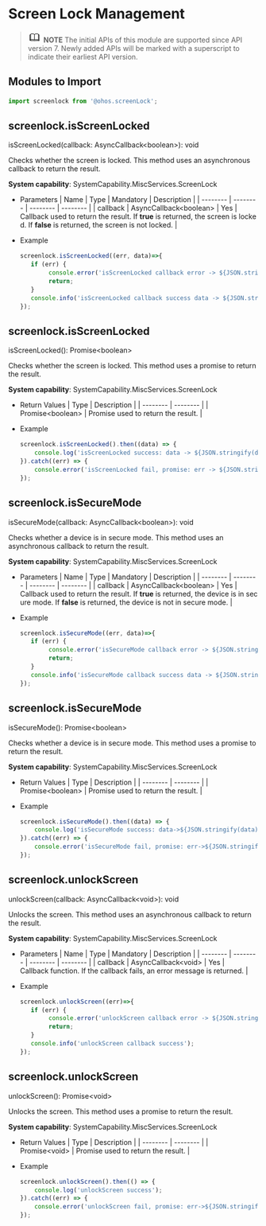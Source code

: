 # Screen Lock Management


> ![icon-note.gif](public_sys-resources/icon-note.gif) **NOTE**
> The initial APIs of this module are supported since API version 7. Newly added APIs will be marked with a superscript to indicate their earliest API version.


## Modules to Import


```js
import screenlock from '@ohos.screenLock';
```


## screenlock.isScreenLocked

isScreenLocked(callback: AsyncCallback&lt;boolean&gt;): void

Checks whether the screen is locked. This method uses an asynchronous callback to return the result.

**System capability**: SystemCapability.MiscServices.ScreenLock

- Parameters
    | Name | Type | Mandatory | Description |
  | -------- | -------- | -------- | -------- |
  | callback | AsyncCallback&lt;boolean&gt; | Yes | Callback&nbsp;used&nbsp;to&nbsp;return&nbsp;the&nbsp;result.&nbsp;If&nbsp;**true**&nbsp;is&nbsp;returned,&nbsp;the&nbsp;screen&nbsp;is&nbsp;locked.&nbsp;If&nbsp;**false**&nbsp;is&nbsp;returned,&nbsp;the&nbsp;screen&nbsp;is&nbsp;not&nbsp;locked. |

- Example
  
  ```js
  screenlock.isScreenLocked((err, data)=>{      
     if (err) {
          console.error('isScreenLocked callback error -> ${JSON.stringify(err)}');
          return;    
     }
     console.info('isScreenLocked callback success data -> ${JSON.stringify(data)}');
  });
  ```


## screenlock.isScreenLocked

isScreenLocked(): Promise&lt;boolean&gt;

Checks whether the screen is locked. This method uses a promise to return the result.

**System capability**: SystemCapability.MiscServices.ScreenLock

- Return Values
    | Type | Description |
  | -------- | -------- |
  | Promise&lt;boolean&gt; | Promise&nbsp;used&nbsp;to&nbsp;return&nbsp;the&nbsp;result. |

- Example
  
  ```js
  screenlock.isScreenLocked().then((data) => {
      console.log('isScreenLocked success: data -> ${JSON.stringify(data)}');
  }).catch((err) => {
      console.error('isScreenLocked fail, promise: err -> ${JSON.stringify(err)}');
  });
  ```


## screenlock.isSecureMode

isSecureMode(callback: AsyncCallback&lt;boolean&gt;): void


Checks whether a device is in secure mode. This method uses an asynchronous callback to return the result.


**System capability**: SystemCapability.MiscServices.ScreenLock


- Parameters
    | Name | Type | Mandatory | Description |
  | -------- | -------- | -------- | -------- |
  | callback | AsyncCallback&lt;boolean&gt; | Yes | Callback&nbsp;used&nbsp;to&nbsp;return&nbsp;the&nbsp;result.&nbsp;If&nbsp;**true**&nbsp;is&nbsp;returned,&nbsp;the&nbsp;device&nbsp;is&nbsp;in&nbsp;secure&nbsp;mode.&nbsp;If&nbsp;**false**&nbsp;is&nbsp;returned,&nbsp;the&nbsp;device&nbsp;is&nbsp;not&nbsp;in&nbsp;secure&nbsp;mode. |

- Example
  
  ```js
  screenlock.isSecureMode((err, data)=>{      
     if (err) {
          console.error('isSecureMode callback error -> ${JSON.stringify(err)}');
          return;    
     }
     console.info('isSecureMode callback success data -> ${JSON.stringify(err)}');
  });
  ```


## screenlock.isSecureMode

isSecureMode(): Promise&lt;boolean&gt;

Checks whether a device is in secure mode. This method uses a promise to return the result.

**System capability**: SystemCapability.MiscServices.ScreenLock

- Return Values
    | Type | Description |
  | -------- | -------- |
  | Promise&lt;boolean&gt; | Promise&nbsp;used&nbsp;to&nbsp;return&nbsp;the&nbsp;result. |

- Example
  
  ```js
  screenlock.isSecureMode().then((data) => {
      console.log('isSecureMode success: data->${JSON.stringify(data)}');
  }).catch((err) => {
      console.error('isSecureMode fail, promise: err->${JSON.stringify(err)}');
  });
  ```


## screenlock.unlockScreen

unlockScreen(callback: AsyncCallback&lt;void&gt;): void


Unlocks the screen. This method uses an asynchronous callback to return the result.


**System capability**: SystemCapability.MiscServices.ScreenLock


- Parameters
    | Name | Type | Mandatory | Description |
  | -------- | -------- | -------- | -------- |
  | callback | AsyncCallback&lt;void&gt; | Yes | Callback&nbsp;function.&nbsp;If&nbsp;the&nbsp;callback&nbsp;fails,&nbsp;an&nbsp;error&nbsp;message&nbsp;is&nbsp;returned. |

- Example
  
  ```js
  screenlock.unlockScreen((err)=>{      
     if (err) {
          console.error('unlockScreen callback error -> ${JSON.stringify(err)}');
          return;    
     }
     console.info('unlockScreen callback success');
  });
  ```


## screenlock.unlockScreen

unlockScreen(): Promise&lt;void&gt;

Unlocks the screen. This method uses a promise to return the result.

**System capability**: SystemCapability.MiscServices.ScreenLock

- Return Values
    | Type | Description |
  | -------- | -------- |
  | Promise&lt;void&gt; | Promise&nbsp;used&nbsp;to&nbsp;return&nbsp;the&nbsp;result. |

- Example
  
  ```js
  screenlock.unlockScreen().then(() => {
      console.log('unlockScreen success');
  }).catch((err) => {
      console.error('unlockScreen fail, promise: err->${JSON.stringify(err)}');
  });
  ```
